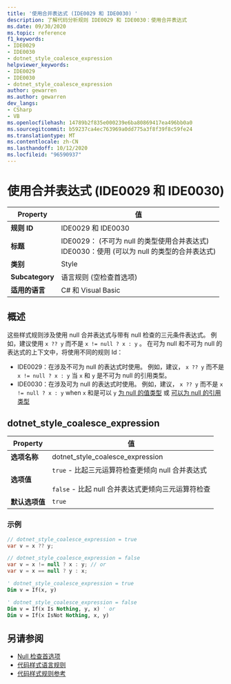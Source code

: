 ```yaml
---
title: '使用合并表达式 (IDE0029 和 IDE0030) '
description: 了解代码分析规则 IDE0029 和 IDE0030：使用合并表达式
ms.date: 09/30/2020
ms.topic: reference
f1_keywords:
- IDE0029
- IDE0030
- dotnet_style_coalesce_expression
helpviewer_keywords:
- IDE0029
- IDE0030
- dotnet_style_coalesce_expression
author: gewarren
ms.author: gewarren
dev_langs:
- CSharp
- VB
ms.openlocfilehash: 14789b2f835e000239e6ba80869417ea496bb0a0
ms.sourcegitcommit: b59237ca4ec763969a0dd775a3f8f39f8c59fe24
ms.translationtype: MT
ms.contentlocale: zh-CN
ms.lasthandoff: 10/12/2020
ms.locfileid: "96590937"
---
```

# <a name="use-coalesce-expression-ide0029-and-ide0030"></a>使用合并表达式 (IDE0029 和 IDE0030) 

|Property|值|
|-|-|
| **规则 ID** | IDE0029 和 IDE0030 |
| **标题** | IDE0029： (不可为 null 的类型使用合并表达式) <br/> IDE0030：使用 (可以为 null 的类型的合并表达式)  |
| **类别** | Style |
| **Subcategory** | 语言规则 (空检查首选项)  |
| **适用的语言** | C# 和 Visual Basic |

## <a name="overview"></a>概述

这些样式规则涉及使用 null 合并表达式与带有 null 检查的三元条件表达式。 例如，建议使用 `x ?? y` 而不是 `x != null ? x : y` 。 在可为 null 和不可为 null 的表达式的上下文中，将使用不同的规则 Id：

- IDE0029：在涉及不可为 null 的表达式时使用。 例如，建议， `x ?? y` 而不是 `x != null ? x : y` 当 `x` 和 `y` 是不可为 null 的引用类型。
- IDE0030：在涉及可为 null 的表达式时使用。 例如，建议， `x ?? y` 而不是 `x != null ? x : y` when `x` 和是可以 `y` [为 null 的值类型](../../../csharp/language-reference/builtin-types/nullable-value-types.md) 或 [可以为 null 的引用类型](../../../csharp/language-reference/builtin-types/nullable-reference-types.md)

## <a name="dotnet_style_coalesce_expression"></a>dotnet_style_coalesce_expression

|Property|值|
|-|-|
| **选项名称** | dotnet_style_coalesce_expression
| **选项值** | `true` - 比起三元运算符检查更倾向 null 合并表达式<br /><br />`false` - 比起 null 合并表达式更倾向三元运算符检查 |
| **默认选项值** | `true` |

### <a name="example"></a>示例

```csharp
// dotnet_style_coalesce_expression = true
var v = x ?? y;

// dotnet_style_coalesce_expression = false
var v = x != null ? x : y; // or
var v = x == null ? y : x;
```

```vb
' dotnet_style_coalesce_expression = true
Dim v = If(x, y)

' dotnet_style_coalesce_expression = false
Dim v = If(x Is Nothing, y, x) ' or
Dim v = If(x IsNot Nothing, x, y)
```

## <a name="see-also"></a>另请参阅

- [Null 检查首选项](null-checking-preferences.md)
- [代码样式语言规则](language-rules.md)
- [代码样式规则参考](index.md)
